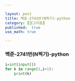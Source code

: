```yaml
---

layout: post
title: 백준-2741번(N찍기)-python
category: [알고리즘]
published:  true
use_math: true

---
```

### 백준-2741번(N찍기)-python

```python
i=int(input())
for k in range(1,i+1):
    print(k)
```